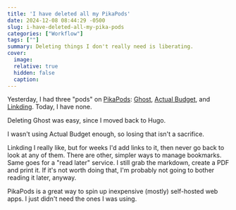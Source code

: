 ```yaml
---
title: 'I have deleted all my PikaPods'
date: 2024-12-08 08:44:29 -0500
slug: i-have-deleted-all-my-pika-pods
categories: ["Workflow"]
tags: [""]
summary: Deleting things I don't really need is liberating.
cover: 
  image: 
  relative: true
  hidden: false
  caption: 
---
```


Yesterday, I had three "pods" on [PikaPods]( https://www.pikapods.com): [Ghost](https://ghost.org), [Actual Budget](https://actualbudget.org), and [Linkding](https://linkding.link). Today, I have none.

Deleting Ghost was easy, since I moved back to Hugo. 

I wasn't using Actual Budget enough, so losing that isn't a sacrifice. 

Linkding I really like, but for weeks I'd add links to it, then never go back to look at any of them. There are other, simpler ways to manage bookmarks. Same goes for a "read later" service. I still grab the markdown, create a PDF and print it. If it's not worth doing that, I'm probably not going to bother reading it later, anyway.

PikaPods is a great way to spin up inexpensive (mostly) self-hosted web apps. I just didn't need the ones I was using.


